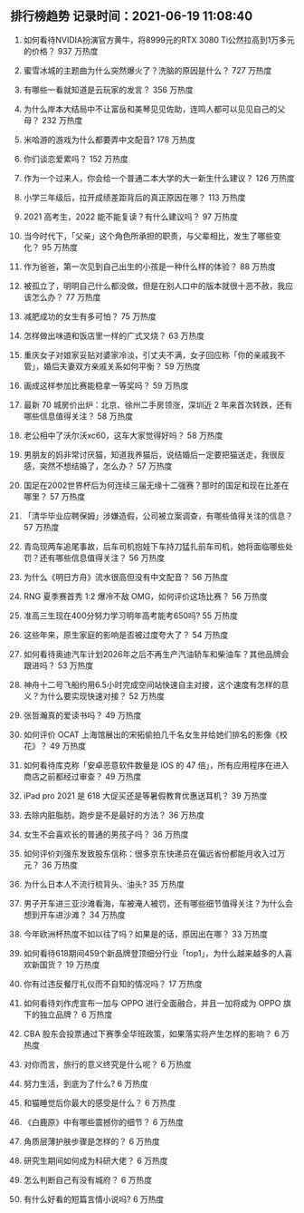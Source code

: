 
## 排行榜趋势 记录时间：2021-06-19 11:08:40
  
  1. 如何看待NVIDIA扮演官方黄牛，将8999元的RTX 3080 Ti公然拉高到1万多元的价格？ 937 万热度
    
  2. 蜜雪冰城的主题曲为什么突然爆火了？洗脑的原因是什么？ 727 万热度
    
  3. 有哪些一看就知道是云玩家的发言？ 356 万热度
    
  4. 为什么岸本大结局中不让富岳和美琴见见佐助，连鸣人都可以见见自己的父母？ 232 万热度
    
  5. 米哈游的游戏为什么都要弄中文配音? 178 万热度
    
  6. 你们谈恋爱累吗？ 152 万热度
    
  7. 作为一个过来人，你会给一个普通二本大学的大一新生什么建议？ 126 万热度
    
  8. 小学三年级后，拉开成绩差距背后的真正原因在哪？ 113 万热度
    
  9. 2021 高考生，2022 能不能复读？有什么建议吗？ 97 万热度
    
  10. 当今时代下，「父亲」这个角色所承担的职责，与父辈相比，发生了哪些变化？ 95 万热度
    
  11. 作为爸爸，第一次见到自己出生的小孩是一种什么样的体验？ 88 万热度
    
  12. 被孤立了，明明自己什么都没做，但是在别人口中的版本就很十恶不赦，我应该怎么办？ 77 万热度
    
  13. 减肥成功的女生有多可怕？ 75 万热度
    
  14. 怎样做出味道和饭店里一样的广式叉烧？ 63 万热度
    
  15. 重庆女子对娘家妥贴对婆家冷淡，引丈夫不满，女子回应称「你的亲戚我不管」，婚后夫妻双方亲戚关系如何平衡？ 59 万热度
    
  16. 画成这样参加比赛能稳拿一等奖吗？ 59 万热度
    
  17. 最新 70 城房价出炉：北京、徐州二手房领涨，深圳近 2 年来首次转跌，还有哪些信息值得关注？ 58 万热度
    
  18. 老公相中了沃尔沃xc60，这车大家觉得好吗？ 58 万热度
    
  19. 男朋友的妈非常讨厌猫，知道我养猫后，说结婚后一定要把猫送走，我很反感，突然不想结婚了，怎么办？ 57 万热度
    
  20. 国足在2002世界杯后为何连续三届无缘十二强赛？那时的国足和现在比差在哪里？ 57 万热度
    
  21. 「清华毕业应聘保姆」涉嫌造假，公司被立案调查，有哪些值得关注的信息？ 57 万热度
    
  22. 青岛现两车追尾事故，后车司机抱娃下车持刀猛扎前车司机，她将面临哪些处罚？还有哪些信息值得关注？ 56 万热度
    
  23. 为什么《明日方舟》流水很高但没有中文配音？ 56 万热度
    
  24. RNG 夏季赛首秀 1:2 爆冷不敌 OMG，如何评价这场比赛？ 56 万热度
    
  25. 准高三生现在400分努力学习明年高考能考650吗? 55 万热度
    
  26. 这些年来，原生家庭的影响是否被过度夸大了？ 54 万热度
    
  27. 如何看待奥迪汽车计划2026年之后不再生产汽油轿车和柴油车？其他品牌会跟进吗？ 53 万热度
    
  28. 神舟十二号飞船约用6.5小时完成空间站快速自主对接，这个速度有怎样的意义？为什么要实现快速对接？ 52 万热度
    
  29. 张哲瀚真的爱读书吗？ 49 万热度
    
  30. 如何评价 OCAT 上海馆展出的宋拓偷拍几千名女生并给她们排名的影像《校花》？ 49 万热度
    
  31. 如何看待库克称「安卓恶意软件数量是 iOS 的 47 倍」，所有应用程序在进入商店之前都经过审查？ 49 万热度
    
  32. iPad pro 2021 是 618 大促买还是等暑假教育优惠送耳机？ 39 万热度
    
  33. 去除内脏脂肪，跑步是不是最好的方法？ 36 万热度
    
  34. 女生不会喜欢长的普通的男孩子吗？ 36 万热度
    
  35. 如何评价刘强东发致股东信称：很多京东快递员在偏远省份都能月收入过万元？ 36 万热度
    
  36. 为什么日本人不流行梳背头、油头? 35 万热度
    
  37. 男子开车进三亚沙滩看海，车被淹人被罚，还有哪些细节值得关注？为什么会想到开车进沙滩？ 34 万热度
    
  38. 今年欧洲杯热度不如以往了吗？如果是的话，原因出在哪？ 33 万热度
    
  39. 如何看待618期间459个新品牌登顶细分行业「top1」，为什么越来越多的人喜欢新国货？ 19 万热度
    
  40. 你有过违反餐厅礼仪而不自知的情况吗？ 17 万热度
    
  41. 如何看待刘作虎宣布一加与 OPPO 进行全面融合，并且一加将成为 OPPO 旗下的独立品牌？ 6 万热度
    
  42. CBA 股东会投票通过下赛季全华班政策，如果落实将产生怎样的影响？ 6 万热度
    
  43. 对你而言，旅行的意义终究是什么呢？ 6 万热度
    
  44. 努力生活，到底为了什么? 6 万热度
    
  45. 和猫睡觉后你最大的感受是什么？ 6 万热度
    
  46. 《白鹿原》中有哪些震撼你的细节？ 6 万热度
    
  47. 角质层薄护肤步骤是怎样的？ 6 万热度
    
  48. 研究生期间如何成为科研大佬？ 6 万热度
    
  49. 怎么判断自己有没有城府？ 6 万热度
    
  50. 有什么好看的短篇言情小说吗? 6 万热度
    